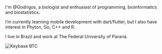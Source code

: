 I'm @Godrigos, a biologist and enthusiast of programming, bioinformatics and biostatistics.

I’m currently learning mobile development with dart/flutter, but I also have interest in Phyton, Go, C++ and R.

I live in Brazil and work at The Federal University of Paraná.

![Keybase BTC](https://img.shields.io/keybase/btc/godrigos?color=orange&label=BTC)
